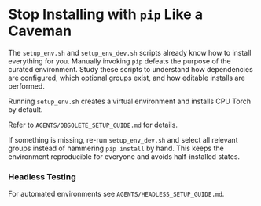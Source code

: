 # **Stop Installing with `pip` Like a Caveman**

The `setup_env.sh` and `setup_env_dev.sh` scripts already know how to install everything for you. Manually invoking `pip` defeats the purpose of the curated environment. Study these scripts to understand how dependencies are configured, which optional groups exist, and how editable installs are performed.

Running `setup_env.sh` creates a virtual environment and installs CPU Torch by default.

Refer to `AGENTS/OBSOLETE_SETUP_GUIDE.md` for details.

If something is missing, re-run `setup_env_dev.sh` and select all relevant groups instead of hammering `pip install` by hand. This keeps the environment reproducible for everyone and avoids half-installed states.

### Headless Testing

For automated environments see `AGENTS/HEADLESS_SETUP_GUIDE.md`.
